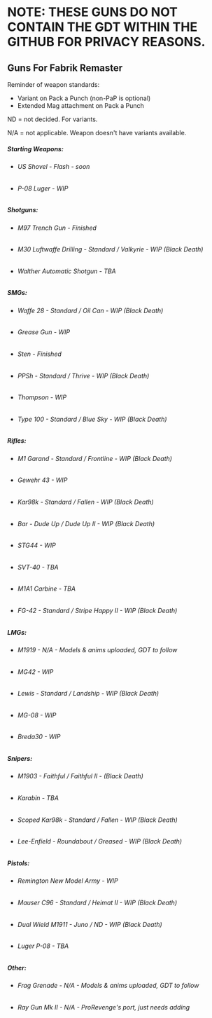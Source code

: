 # NOTE: THESE GUNS DO NOT CONTAIN THE GDT WITHIN THE GITHUB FOR PRIVACY REASONS.

## Guns For Fabrik Remaster

Reminder of weapon standards:
 - Variant on Pack a Punch (non-PaP is optional)
 - Extended Mag attachment on Pack a Punch

ND = not decided. For variants.

N/A = not applicable. Weapon doesn't have variants available.


##### Starting Weapons:

 * ###### US Shovel - Flash - soon
 * ###### P-08 Luger - WIP

##### Shotguns:

 * ###### M97 Trench Gun - Finished
 * ###### M30 Luftwaffe Drilling - Standard / Valkyrie - WIP (Black Death)
 * ###### Walther Automatic Shotgun - TBA

##### SMGs:

 * ###### Waffe 28 - Standard / Oil Can - WIP (Black Death)
 * ###### Grease Gun - WIP
 * ###### Sten - Finished
 * ###### PPSh - Standard / Thrive - WIP (Black Death)
 * ###### Thompson - WIP
 * ###### Type 100 - Standard / Blue Sky - WIP (Black Death)


##### Rifles:

 * ###### M1 Garand - Standard / Frontline - WIP (Black Death)
 * ###### Gewehr 43 - WIP
 * ###### Kar98k - Standard / Fallen - WIP (Black Death)
 * ###### Bar - Dude Up / Dude Up II - WIP (Black Death)
 * ###### STG44 - WIP
 * ###### SVT-40 - TBA
 * ###### M1A1 Carbine - TBA
 * ###### FG-42 - Standard / Stripe Happy II - WIP (Black Death)


##### LMGs:

 * ###### M1919 - N/A - Models & anims uploaded, GDT to follow
 * ###### MG42 - WIP
 * ###### Lewis - Standard / Landship - WIP (Black Death)
 * ###### MG-08 - WIP
 * ###### Breda30 - WIP


##### Snipers:

 * ###### M1903 - Faithful / Faithful II - (Black Death)
 * ###### Karabin - TBA
 * ###### Scoped Kar98k - Standard / Fallen - WIP (Black Death)
 * ###### Lee-Enfield - Roundabout / Greased - WIP (Black Death)

##### Pistols:
 * ###### Remington New Model Army - WIP
 * ###### Mauser C96 - Standard / Heimat II - WIP (Black Death)
 * ###### Dual Wield M1911 - Juno / ND - WIP (Black Death)
 * ###### Luger P-08 - TBA


##### Other:

 * ###### Frag Grenade - N/A - Models & anims uploaded, GDT to follow
 * ###### Ray Gun Mk II - N/A - ProRevenge's port, just needs adding

